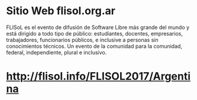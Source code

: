 # Sitio Web  flisol.org.ar

FLISoL es el evento de difusión de Software Libre más grande del mundo y está dirigido a todo tipo de público: estudiantes, docentes, empresarios, trabajadores, funcionarios públicos, e inclusive a personas sin conocimientos técnicos. Un evento de la comunidad para la comunidad, federal, independiente, plural e inclusivo.


# http://flisol.info/FLISOL2017/Argentina
